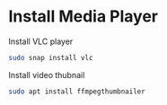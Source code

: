 # Install Media Player

Install VLC player
```bash
sudo snap install vlc
```

Install video thubnail
```bash
sudo apt install ffmpegthumbnailer
```

